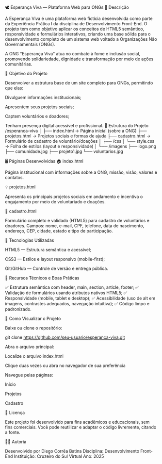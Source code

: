 🕊️ Esperança Viva — Plataforma Web para ONGs
📘 Descrição

A Esperança Viva é uma plataforma web fictícia desenvolvida como parte da Experiência Prática I da disciplina de Desenvolvimento Front-End.
O projeto tem como objetivo aplicar os conceitos de HTML5 semântico, responsividade e formulários interativos, criando uma base sólida para o desenvolvimento completo de um sistema web voltado a Organizações Não Governamentais (ONGs).

A ONG “Esperança Viva” atua no combate à fome e inclusão social, promovendo solidariedade, dignidade e transformação por meio de ações comunitárias.

🎯 Objetivo do Projeto

Desenvolver a estrutura base de um site completo para ONGs, permitindo que elas:

Divulguem informações institucionais;

Apresentem seus projetos sociais;

Captem voluntários e doadores;

Tenham presença digital acessível e profissional.
🧩 Estrutura do Projeto
/esperanca-viva
│
├── index.html           → Página inicial (sobre a ONG)
├── projetos.html        → Projetos sociais e formas de ajuda
├── cadastro.html        → Formulário de cadastro de voluntário/doações
│
├── /css
│   └── style.css        → Folha de estilos (layout e responsividade)
│
└── /imagens
    ├── logo.png
    ├── comunidade.jpg
    ├── projeto1.jpg
    └── voluntarios.jpg

🖥️ Páginas Desenvolvidas
🏠 index.html

Página institucional com informações sobre a ONG, missão, visão, valores e contatos.

💡 projetos.html

Apresenta os principais projetos sociais em andamento e incentiva o engajamento por meio de voluntariado e doações.

📝 cadastro.html

Formulário completo e validado (HTML5) para cadastro de voluntários e doadores.
Campos: nome, e-mail, CPF, telefone, data de nascimento, endereço, CEP, cidade, estado e tipo de participação.

🧠 Tecnologias Utilizadas

HTML5 — Estrutura semântica e acessível;

CSS3 — Estilos e layout responsivo (mobile-first);

Git/GitHub — Controle de versão e entrega pública.

🧱 Recursos Técnicos e Boas Práticas

✅ Estrutura semântica com header, main, section, article, footer;
✅ Validação de formulários usando atributos nativos HTML5;
✅ Responsividade (mobile, tablet e desktop);
✅ Acessibilidade (uso de alt em imagens, contrastes adequados, navegação intuitiva);
✅ Código limpo e padronizado.

🚀 Como Visualizar o Projeto

Baixe ou clone o repositório:

git clone https://github.com/seu-usuario/esperanca-viva.git


Abra o arquivo principal:

Localize o arquivo index.html

Clique duas vezes ou abra no navegador de sua preferência

Navegue pelas páginas:

Início

Projetos

Cadastro

📄 Licença

Este projeto foi desenvolvido para fins acadêmicos e educacionais, sem fins comerciais.
Você pode reutilizar e adaptar o código livremente, citando a fonte.

👩‍💻 Autoria

Desenvolvido por Diego Corrêa Batina
Disciplina: Desenvolvimento Front-End
Instituição: Cruzeiro do Sul Virtual
Ano: 2025